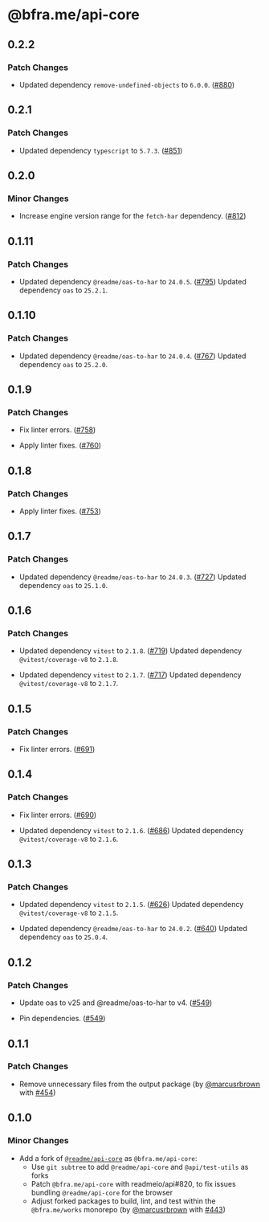 # @bfra.me/api-core

## 0.2.2
### Patch Changes


- Updated dependency `remove-undefined-objects` to `6.0.0`. ([#880](https://github.com/bfra-me/works/pull/880))

## 0.2.1
### Patch Changes


- Updated dependency `typescript` to `5.7.3`. ([#851](https://github.com/bfra-me/works/pull/851))

## 0.2.0
### Minor Changes


- Increase engine version range for the `fetch-har` dependency. ([#812](https://github.com/bfra-me/works/pull/812))

## 0.1.11
### Patch Changes


- Updated dependency `@readme/oas-to-har` to `24.0.5`. ([#795](https://github.com/bfra-me/works/pull/795))
  Updated dependency `oas` to `25.2.1`.

## 0.1.10
### Patch Changes


- Updated dependency `@readme/oas-to-har` to `24.0.4`. ([#767](https://github.com/bfra-me/works/pull/767))
  Updated dependency `oas` to `25.2.0`.

## 0.1.9
### Patch Changes


- Fix linter errors. ([#758](https://github.com/bfra-me/works/pull/758))


- Apply linter fixes. ([#760](https://github.com/bfra-me/works/pull/760))

## 0.1.8
### Patch Changes


- Apply linter fixes. ([#753](https://github.com/bfra-me/works/pull/753))

## 0.1.7
### Patch Changes


- Updated dependency `@readme/oas-to-har` to `24.0.3`. ([#727](https://github.com/bfra-me/works/pull/727))
  Updated dependency `oas` to `25.1.0`.

## 0.1.6
### Patch Changes


- Updated dependency `vitest` to `2.1.8`. ([#719](https://github.com/bfra-me/works/pull/719))
  Updated dependency `@vitest/coverage-v8` to `2.1.8`.

- Updated dependency `vitest` to `2.1.7`. ([#717](https://github.com/bfra-me/works/pull/717))
  Updated dependency `@vitest/coverage-v8` to `2.1.7`.

## 0.1.5
### Patch Changes


- Fix linter errors. ([#691](https://github.com/bfra-me/works/pull/691))

## 0.1.4
### Patch Changes


- Fix linter errors. ([#690](https://github.com/bfra-me/works/pull/690))


- Updated dependency `vitest` to `2.1.6`. ([#686](https://github.com/bfra-me/works/pull/686))
  Updated dependency `@vitest/coverage-v8` to `2.1.6`.

## 0.1.3
### Patch Changes


- Updated dependency `vitest` to `2.1.5`. ([#626](https://github.com/bfra-me/works/pull/626))
  Updated dependency `@vitest/coverage-v8` to `2.1.5`.

- Updated dependency `@readme/oas-to-har` to `24.0.2`. ([#640](https://github.com/bfra-me/works/pull/640))
  Updated dependency `oas` to `25.0.4`.

## 0.1.2
### Patch Changes


- Update oas to v25 and @readme/oas-to-har to v4. ([#549](https://github.com/bfra-me/works/pull/549))


- Pin dependencies. ([#549](https://github.com/bfra-me/works/pull/549))

## 0.1.1
### Patch Changes



- Remove unnecessary files from the output package (by [@marcusrbrown](https://github.com/marcusrbrown) with [#454](https://github.com/bfra-me/works/pull/454))

## 0.1.0
### Minor Changes



- Add a fork of [`@readme/api-core`](https://github.com/readmeio/api/tree/main/packages/core) as `@bfra.me/api-core`:  
  - Use `git subtree` to add `@readme/api-core` and `@api/test-utils` as forks
  - Patch `@bfra.me/api-core` with readmeio/api#820, to fix issues bundling `@readme/api-core` for the browser
  - Adjust forked packages to build, lint, and test within the `@bfra.me/works` monorepo (by [@marcusrbrown](https://github.com/marcusrbrown) with [#443](https://github.com/bfra-me/works/pull/443))
